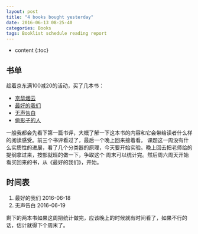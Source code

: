 ```yaml
---
layout: post
title: "4 books bought yesterday"
date: 2016-06-13 08-25-40
categories: Books
tags: Booklist schedule reading report
---
```


* content
{:toc}


## 书单

趁着京东满100减20的活动，买了几本书：

-	[京华烟云](https://book.douban.com/subject/1391191/)	
-   [最好的我们](https://book.douban.com/subject/24754316/)
-	[无声告白](https://book.douban.com/subject/26382433/)
-	[偷影子的人](https://book.douban.com/subject/10763902/) 



一般我都会先看下第一篇书评，大概了解一下这本书的内容和它会带给读者什么样的阅读感受。前三个书评看过了，最后一个晚上回来接着看。
课题这一周没有什么实质性的进展，看了几个分类器的原理，今天要开始实验。晚上回去把老师给的提纲拿过来，按部就班的做一下，争取这个
周末可以统计完。然后周六周天开始看买回来的书，从《最好的我们》，开始。

## 时间表

1. 最好的我们 2016-06-18
2. 无声告白 2016-06-19

剩下的两本书如果这周把统计做完，应该晚上的时候就有时间看了，如果不行的话，估计就得下个周末了。



